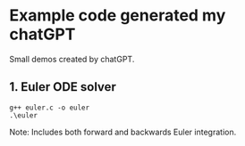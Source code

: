 # Example code generated my chatGPT

Small demos created by chatGPT.

## 1. Euler ODE solver
```
g++ euler.c -o euler
.\euler
```

Note: Includes both forward and backwards Euler integration.
